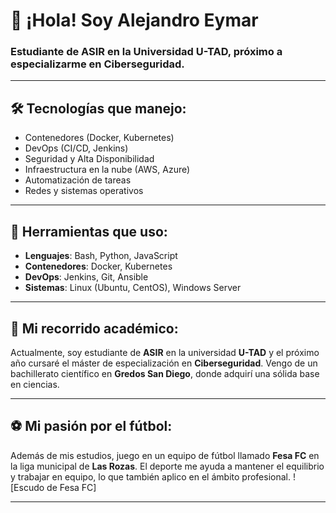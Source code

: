 # 👋 ¡Hola! Soy Alejandro Eymar

### Estudiante de ASIR en la Universidad U-TAD, próximo a especializarme en Ciberseguridad.

---

## 🛠️ **Tecnologías que manejo**:
- Contenedores (Docker, Kubernetes)
- DevOps (CI/CD, Jenkins)
- Seguridad y Alta Disponibilidad
- Infraestructura en la nube (AWS, Azure)
- Automatización de tareas
- Redes y sistemas operativos

---

## 🔧 **Herramientas que uso**:
- **Lenguajes**: Bash, Python, JavaScript
- **Contenedores**: Docker, Kubernetes
- **DevOps**: Jenkins, Git, Ansible
- **Sistemas**: Linux (Ubuntu, CentOS), Windows Server

---

## 🌱 **Mi recorrido académico**:
Actualmente, soy estudiante de **ASIR** en la universidad **U-TAD** y el próximo año cursaré el máster de especialización en **Ciberseguridad**. Vengo de un bachillerato científico en **Gredos San Diego**, donde adquirí una sólida base en ciencias.

---

## ⚽ **Mi pasión por el fútbol**:
Además de mis estudios, juego en un equipo de fútbol llamado **Fesa FC** en la liga municipal de **Las Rozas**. El deporte me ayuda a mantener el equilibrio y trabajar en equipo, lo que también aplico en el ámbito profesional.
![Escudo de Fesa FC]


---
